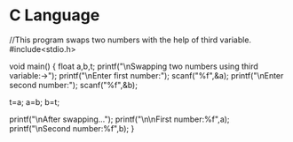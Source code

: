# C Language
//This program swaps two numbers with the help of third variable.
#include<stdio.h>

void main()
{
 float a,b,t;
 printf("\nSwapping two numbers using third variable:->");
 printf("\nEnter first number:");
 scanf("%f",&a);
 printf("\nEnter second number:");
 scanf("%f",&b);

 t=a;
 a=b;
 b=t;

 printf("\nAfter swapping...");
 printf("\n\nFirst number:%f",a);
 printf("\nSecond number:%f",b);
}
